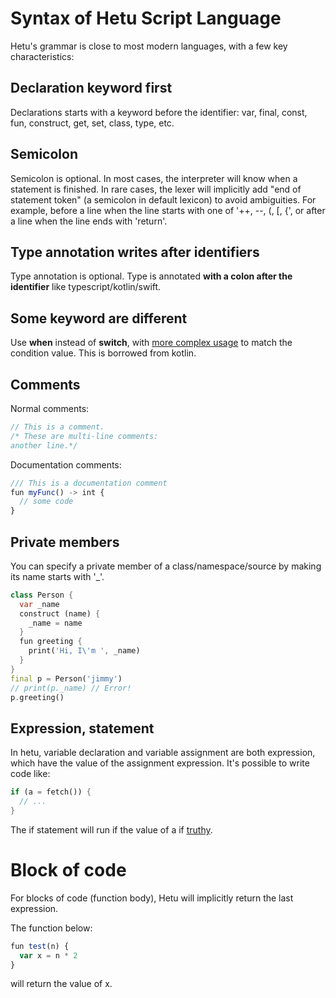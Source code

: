 # Syntax of Hetu Script Language

Hetu's grammar is close to most modern languages, with a few key characteristics:

## Declaration keyword first

Declarations starts with a keyword before the identifier: var, final, const, fun, construct, get, set, class, type, etc.

## Semicolon

Semicolon is optional. In most cases, the interpreter will know when a statement is finished. In rare cases, the lexer will implicitly add "end of statement token" (a semicolon in default lexicon) to avoid ambiguities. For example, before a line when the line starts with one of '++, --, (, [, {', or after a line when the line ends with 'return'.

## Type annotation writes after identifiers

Type annotation is optional. Type is annotated **with a colon after the identifier** like typescript/kotlin/swift.

## Some keyword are different

Use **when** instead of **switch**, with [more complex usage](../control_flow/readme.md#when) to match the condition value. This is borrowed from kotlin.

## Comments

Normal comments:

```typescript
// This is a comment.
/* These are multi-line comments:
another line.*/
```

Documentation comments:

```typescript
/// This is a documentation comment
fun myFunc() -> int {
  // some code
}
```

## Private members

You can specify a private member of a class/namespace/source by making its name starts with '\_'.

```dart
class Person {
  var _name
  construct (name) {
    _name = name
  }
  fun greeting {
    print('Hi, I\'m ', _name)
  }
}
final p = Person('jimmy')
// print(p._name) // Error!
p.greeting()
```

## Expression, statement

In hetu, variable declaration and variable assignment are both expression, which have the value of the assignment expression. It's possible to write code like:

```dart
if (a = fetch()) {
  // ...
}
```

The if statement will run if the value of a if [truthy](strict_mode/readme.md#Truth-value).

# Block of code

For blocks of code (function body), Hetu will implicitly return the last expression.

The function below:

```javascript
fun test(n) {
  var x = n * 2
}
```

will return the value of x.